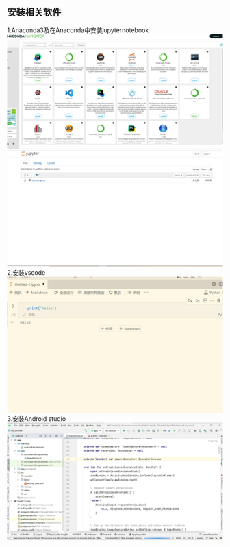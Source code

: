 ## 安装相关软件
1.Anaconda3及在Anaconda中安装jupyternotebook
![image](../images/e1/anaconda3.png)
![image1](../images/e1/jupyter_notebook.png)
2.安装vscode
![image2](../images/e1/vscode.png)
3.安装Android studio
![image3](../images/e1/as.jpg)